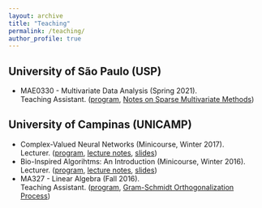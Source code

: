```yaml
---
layout: archive
title: "Teaching"
permalink: /teaching/
author_profile: true
---
```


## University of São Paulo (USP) 

* MAE0330 - Multivariate Data Analysis (Spring 2021).\
Teaching Assistant. ([program](/files/program_MDA_spring_2021.pdf), [Notes on Sparse Multivariate Methods](/files/Sparse_Multivariate_Methods.pdf)) 

## University of Campinas (UNICAMP) 

* Complex-Valued Neural Networks (Minicourse, Winter 2017).\
Lecturer. ([program](/files/program_cvnn_2017.pdf), [lecture notes](), [slides]()) 
* Bio-Inspired Algorihtms: An Introduction (Minicourse, Winter 2016).\
Lecturer. ([program](/files/program_bioinspired_minicourse_2016.pdf), [lecture notes](), [slides]())
* MA327 - Linear Algebra (Fall 2016).\
Teaching Assistant. ([program](/files/program_linear_algebra_fall_2016.pdf), [Gram-Schmidt Orthogonalization Process](/file/gram_schmidt.pdf))